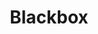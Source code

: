 ---
title: "Blackbox"
type: wordlist
layout: wordlist
outputs:
    - html
    - json

tier: 0
term: "blackbox"
related_terms:
    - None
definition: "N/A"
use_context: "An abstraction of a device or system in which only its externally visible behavior is considered and not its implementation or inner workings."
recommendation: "No change recommended. This term may be used without restriction. Black box refers to opacity, such as details that aren't visible or are not the focus. This term is not based on a good/bad binary where white is represented as good or black is represented as bad and so does not promote racial bias."
recommended_replacements:
    - None
unsuitable_replacements:
    - None
rationale: |
    N/A
status: | 
    N/A
supporting_content: | 
    Recommendation from the IBM Inclusive IT Language Initiative Words Matter working group

---